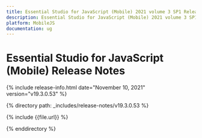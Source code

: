 ```yaml
---
title: Essential Studio for JavaScript (Mobile) 2021 volume 3 SP1 Release Notes  
description: Essential Studio for JavaScript (Mobile) 2021 volume 3 SP1 Release Notes  
platform: MobileJS
documentation: ug
---
```


# Essential Studio for JavaScript (Mobile)  Release Notes  

{% include release-info.html date="November 10, 2021"  version="v19.3.0.53" %} 


{% directory path: _includes/release-notes/v19.3.0.53 %}

{% include {{file.url}} %}

{% enddirectory %}